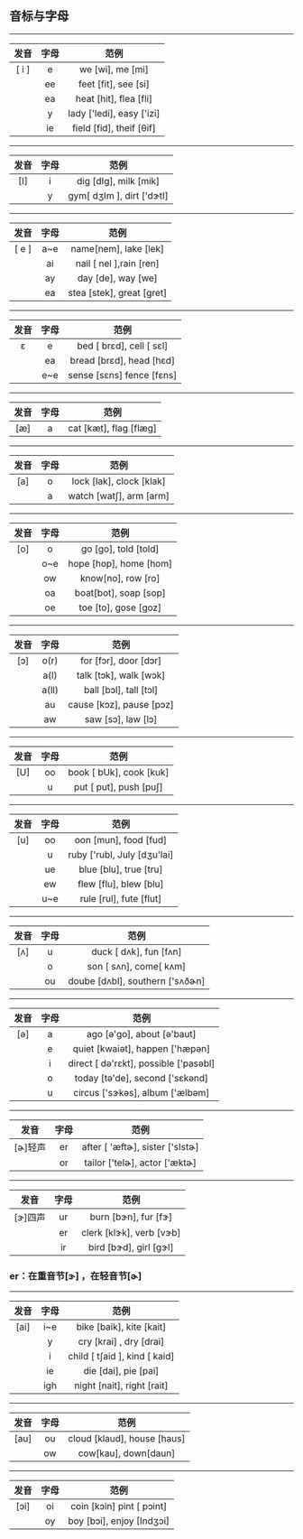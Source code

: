 ## 音标与字母
---
| 发音 | 字母 | 范例|
| :---: | :---: | :---: |
|[ i ]|  e |we [wi],  me [mi]|
|    |  ee | feet [fit], see [si]|
|    | ea | heat [hit], flea [fli]|
|    | y | lady ['ledi], easy ['izi]|
|    | ie | field [fid], theif [θif]|
---
| 发音 | 字母 | 范例|
| :---: | :---: | :---: |
| [I]  | i |dig [dIg], milk [mik]|
|      | y | gym[ dʒIm ], dirt ['dɝtI] |

---

| 发音 | 字母 | 范例|
| :---: | :---: | :---: |
| [ e ] | a~e | name[nem], lake [lek]|
|       | ai  | nail [ nel ],rain [ren]
|       | ay  | day [de], way [we]|
|       | ea  | stea [stek], great [gret]|
---

| 发音 | 字母 | 范例|
| :---: | :---: | :---: |
|   ε   |     e |bed [ brεd], cell [ sεl] |
|       |    ea | bread [brεd], head [hεd]|
|       |    e~e|sense [sεns] fence [fεns]|
---
| 发音 | 字母 | 范例|
| :---: | :---: | :---: |
|    [æ]|     a |cat [kæt], flag [flæg]| 
---
| 发音 | 字母 | 范例|
| :---: | :---: | :---: |
|    [a]|     o |lock [lak], clock [klak]|
|       |     a | watch [watʃ], arm [arm]|

---
| 发音 | 字母 | 范例|
| :---: | :---: | :---: |
|    [o]|     o | go [go], told [told]|
|       |    o~e| hope [hop], home [hom]|
|       |    ow | know[no], row [ro]|
|       |    oa |boat[bot], soap [sop]|
|       |    oe |toe [to], gose [goz]|

---
| 发音 | 字母 | 范例|
| :---: | :---: | :---: |
|    [ɔ]|   o(r)|for [fɔr], door [dɔr]|
|       |   a(l)| talk [tɔk], walk [wɔk]|
|       |  a(ll)| ball [bɔl], tall [tɔl]|
|       |    au | cause [kɔz], pause [pɔz]|
|       |    aw | saw [sɔ], law [lɔ]|
---
| 发音 | 字母 | 范例|
| :---: | :---: | :---: |
|    [U]|     oo| book [ bUk], cook [kuk]|
|       |     u | put [ put], push [puʃ]|

---
| 发音 | 字母 | 范例|
| :---: | :---: | :---: |
|    [u]|    oo | oon [mun], food [fud]|
|       |     u | ruby ['rubI, July [dʒu'lai]|
|       |    ue | blue [blu], true [tru]|
|       |    ew | flew [flu], blew [blu]|
|       |    u~e| rule [rul], fute [flut]|

---
| 发音 | 字母 | 范例|
| :---: | :---: | :---: |
|    [ʌ]|     u | duck [ dʌk], fun [fʌn]|
|       |     o |son [ sʌn], come[ kʌm]|
|       |     ou| doube [dʌbl], southern ['sʌðɚn]|

---
| 发音 | 字母 | 范例|
| :---: | :---: | :---: |
|    [ə]|     a | ago [ə'go], about [ə'baut]|
|       |     e | quiet [kwaiət], happen ['hæpən]|
|       |     i | direct [ də'rεkt], possible ['pasəbl]|
|       |     o |today [tə'de], second ['sεkənd]|
|       |     u |circus ['sɝkəs], album ['ælbəm]|
---
| 发音 | 字母 | 范例|
| :---: | :---: | :---: |
| [ɚ]轻声|    er | after [ 'æftɚ], sister ['sIstɚ]|
|       |    or | tailor ['telɚ], actor ['æktɚ]|

---
| 发音 | 字母 | 范例|
| :---: | :---: | :---: |
|[ɝ]四声 |     ur| burn [bɝn], fur [fɝ]|
|       |     er| clerk [klɝk], verb [vɝb]|
|       |     ir| bird [bɝd], girl [gɝl]|
### er：在重音节[ɝ] ，在轻音节[ɚ]

---
| 发音 | 字母 | 范例|
| :---: | :---: | :---: |
|   [ai]|    i~e| bike [baik], kite [kait]|
|       |     y | cry [krai] , dry [drai]|
|       |     i | child [ tʃaid ], kind [ kaid]|
|       |     ie| die [dai], pie [pai]|
|       |    igh| night [nait], right [rait]|
---
| 发音 | 字母 | 范例|
| :---: | :---: | :---: |
|   [au]|    ou | cloud [klaud], house [haus]|
|       |    ow | cow[kau], down[daun]|
---
| 发音 | 字母 | 范例|
| :---: | :---: | :---: |
|   [ɔi]|     oi| coin [kɔin] pint [ pɔint]| 
|       |     oy| boy [bɔi], enjoy [Indʒɔi]|

